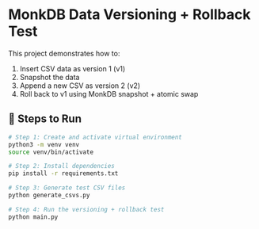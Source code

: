 # MonkDB Data Versioning + Rollback Test

This project demonstrates how to:
1. Insert CSV data as version 1 (v1)
2. Snapshot the data
3. Append a new CSV as version 2 (v2)
4. Roll back to v1 using MonkDB snapshot + atomic swap

## 🧩 Steps to Run

```bash
# Step 1: Create and activate virtual environment
python3 -m venv venv
source venv/bin/activate

# Step 2: Install dependencies
pip install -r requirements.txt

# Step 3: Generate test CSV files
python generate_csvs.py

# Step 4: Run the versioning + rollback test
python main.py
```
